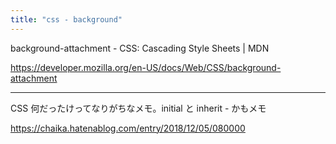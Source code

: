 ```yaml
---
title: "css - background"
---
```


background-attachment - CSS: Cascading Style Sheets | MDN

https://developer.mozilla.org/en-US/docs/Web/CSS/background-attachment

---

CSS 何だったけってなりがちなメモ。initial と inherit - かもメモ

https://chaika.hatenablog.com/entry/2018/12/05/080000

